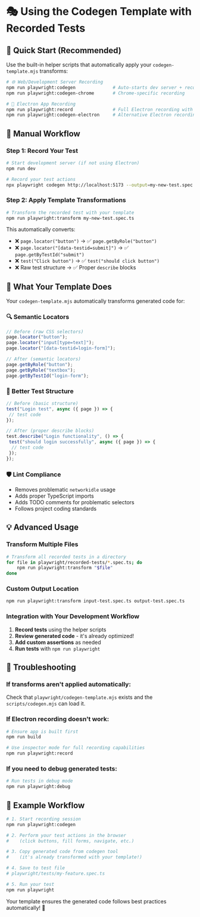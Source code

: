 # 🎭 **Using the Codegen Template with Recorded Tests**

## **🚀 Quick Start (Recommended)**

Use the built-in helper scripts that automatically apply your `codegen-template.mjs` transforms:

```bash
# 🌐 Web/Development Server Recording
npm run playwright:codegen              # Auto-starts dev server + records
npm run playwright:codegen-chrome       # Chrome-specific recording

# 📱 Electron App Recording
npm run playwright:record               # Full Electron recording with inspector
npm run playwright:codegen-electron     # Alternative Electron recording
```

## **🔧 Manual Workflow**

### **Step 1: Record Your Test**

```bash
# Start development server (if not using Electron)
npm run dev

# Record your test actions
npx playwright codegen http://localhost:5173 --output=my-new-test.spec.ts
```

### **Step 2: Apply Template Transformations**

```bash
# Transform the recorded test with your template
npm run playwright:transform my-new-test.spec.ts
```

This automatically converts:

- ❌ `page.locator("button")` → ✅ `page.getByRole("button")`
- ❌ `page.locator("[data-testid=submit]")` → ✅ `page.getByTestId("submit")`
- ❌ `test("Click button")` → ✅ `test("should click button")`
- ❌ Raw test structure → ✅ Proper `describe` blocks

## **🎯 What Your Template Does**

Your `codegen-template.mjs` automatically transforms generated code for:

### **🔍 Semantic Locators**

```typescript
// Before (raw CSS selectors)
page.locator("button");
page.locator("input[type=text]");
page.locator("[data-testid=login-form]");

// After (semantic locators)
page.getByRole("button");
page.getByRole("textbox");
page.getByTestId("login-form");
```

### **📝 Better Test Structure**

```typescript
// Before (basic structure)
test("Login test", async ({ page }) => {
 // test code
});

// After (proper describe blocks)
test.describe("Login functionality", () => {
 test("should login successfully", async ({ page }) => {
  // test code
 });
});
```

### **🛡️ Lint Compliance**

- Removes problematic `networkidle` usage
- Adds proper TypeScript imports
- Adds TODO comments for problematic selectors
- Follows project coding standards

## **💡 Advanced Usage**

### **Transform Multiple Files**

```bash
# Transform all recorded tests in a directory
for file in playwright/recorded-tests/*.spec.ts; do
    npm run playwright:transform "$file"
done
```

### **Custom Output Location**

```bash
npm run playwright:transform input-test.spec.ts output-test.spec.ts
```

### **Integration with Your Development Workflow**

1. **Record tests** using the helper scripts
2. **Review generated code** - it's already optimized!
3. **Add custom assertions** as needed
4. **Run tests** with `npm run playwright`

## **🚨 Troubleshooting**

### **If transforms aren't applied automatically:**

Check that `playwright/codegen-template.mjs` exists and the `scripts/codegen.mjs` can load it.

### **If Electron recording doesn't work:**

```bash
# Ensure app is built first
npm run build

# Use inspector mode for full recording capabilities
npm run playwright:record
```

### **If you need to debug generated tests:**

```bash
# Run tests in debug mode
npm run playwright:debug
```

## **📖 Example Workflow**

```bash
# 1. Start recording session
npm run playwright:codegen

# 2. Perform your test actions in the browser
#    (click buttons, fill forms, navigate, etc.)

# 3. Copy generated code from codegen tool
#    (it's already transformed with your template!)

# 4. Save to test file
# playwright/tests/my-feature.spec.ts

# 5. Run your test
npm run playwright
```

Your template ensures the generated code follows best practices automatically! 🎉
